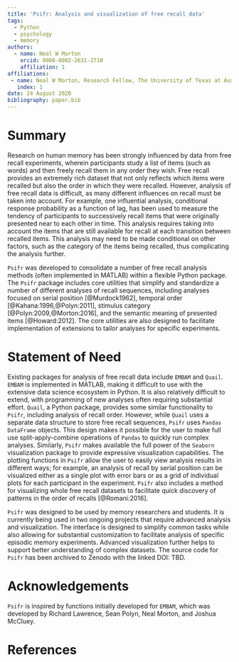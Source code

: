 ```yaml
---
title: 'Psifr: Analysis and visualization of free recall data'
tags:
  - Python
  - psychology
  - memory
authors:
  - name: Neal W Morton
    orcid: 0000-0002-2631-2710
    affiliation: 1
affiliations:
 - name: Neal W Morton, Research Fellow, The University of Texas at Austin
   index: 1
date: 24 August 2020
bibliography: paper.bib
---
```


# Summary

Research on human memory has been strongly influenced by data from free 
recall experiments, wherein participants study a list of items (such as 
words) and then freely recall them in any order they wish. 
Free recall provides an extremely rich dataset that not only reflects 
which items were recalled but also the order in which they were recalled. 
However, analysis of free recall data is difficult, as many different influences
on recall must be taken into account. 
For example, one influential analysis, conditional response probability 
as a function of lag, has been used to measure the tendency of participants 
to successively recall items that were originally presented near to each 
other in time.
This analysis requires taking into account the items that are still
available for recall at each transition between recalled items. 
This analysis may need to be made conditional on other factors, such as
the category of the items being recalled, thus complicating the
analysis further.

``Psifr`` was developed to consolidate a number of free recall analysis
methods (often implemented in MATLAB) within a flexible Python
package. 
The ``Psifr`` package includes core utilities that simplify
and standardize a number of different analyses of recall sequences,
including analyses focused on serial position [@Murdock1962],
temporal order [@Kahana:1996,@Polyn:2011], 
stimulus category [@Polyn:2009,@Morton:2016], and the semantic meaning 
of presented items [@Howard:2012]. 
The core  utilities are also designed to facilitate implementation of 
extensions to tailor analyses for specific experiments.

# Statement of Need

Existing packages for analysis of free recall data include ``EMBAM``
and ``Quail``. ``EMBAM`` is implemented in MATLAB, making it difficult 
to use with the extensive data science ecosystem in Python. 
It is also relatively difficult to extend, with programming of new analyses 
often requiring substantial effort. 
``Quail``, a Python package, provides some similar functionality to ``Psifr``,
including analysis of recall order. 
However, while ``Quail`` uses a separate data structure to store free 
recall sequences, ``Psifr`` uses ``Pandas`` ``DataFrame`` objects. 
This design makes it possible for the user to make full use 
split-apply-combine operations of ``Pandas`` to quickly run complex analyses. 
Similarly, ``Psifr`` makes available the full power of the ``Seaborn`` 
visualization package to provide expressive visualization capabilities. 
The plotting functions in ``Psifr`` allow the user to easily view analysis 
results in different ways; for example, an analysis of recall by serial 
position can be visualized either as a single plot with error bars or as a 
grid of individual plots for each participant in the experiment.
``Psifr`` also includes a method for visualizing whole free recall
datasets to facilitate quick discovery of patterns in
the order of recalls [@Romani:2016].

``Psifr`` was designed to be used by memory researchers and students.
It is currently being used in two ongoing projects that require advanced
analysis and visualization. 
The interface is designed to simplify common tasks while also allowing 
for substantial customization to facilitate analysis of specific episodic
memory experiments.
Advanced visualization further helps to support better understanding of 
complex datasets. 
The source code for ``Psifr`` has  been archived to Zenodo with the linked DOI: TBD.

# Acknowledgements

``Psifr`` is inspired by functions initially developed for ``EMBAM``,
which was developed by Richard Lawrence, Sean Polyn, Neal Morton,
and Joshua McCluey.

# References